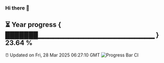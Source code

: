 ### Hi there 👋
⏳ Year progress { ███████▁▁▁▁▁▁▁▁▁▁▁▁▁▁▁▁▁▁▁▁▁▁▁ } 23.64 %
---
⏰ Updated on Fri, 28 Mar 2025 06:27:10 GMT
![Progress Bar CI](https://github.com/liununu/liununu/workflows/Progress%20Bar%20CI/badge.svg)
